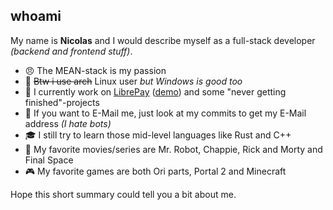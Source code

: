 ## whoami

My name is **Nicolas** and I would describe myself as a full-stack developer *(backend and frontend stuff)*.

- 😠 The MEAN-stack is my passion
- 🐧 ~~Btw i use arch~~ Linux user *but Windows is good too*
- 🔭 I currently work on [LibrePay](https://librepay.me) ([demo](https://demo.librepay.me)) and some "never getting finished"-projects
- 💬 If you want to E-Mail me, just look at my commits to get my E-Mail address *(I hate bots)*
- 🎓 I still try to learn those mid-level languages like Rust and C++
- 🍿 My favorite movies/series are Mr. Robot, Chappie, Rick and Morty and Final Space
- 🎮 My favorite games are both Ori parts, Portal 2 and Minecraft

Hope this short summary could tell you a bit about me.


<!--
Here are some ideas to get you started:

- 🔭 I’m currently working on ...
- 🌱 I’m currently learning ...
- 👯 I’m looking to collaborate on ...
- 🤔 I’m looking for help with ...
- 💬 Ask me about ...
- 📫 How to reach me: ...
- 😄 Pronouns: ...
- ⚡ Fun fact: ...
-->
